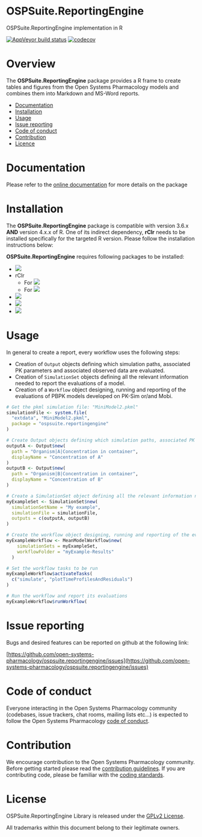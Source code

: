 # OSPSuite.ReportingEngine

OSPSuite.ReportingEngine implementation in R

<!-- badges: start -->

[![AppVeyor build status](https://ci.appveyor.com/api/projects/status/github/Open-Systems-Pharmacology/OSPSuite.ReportingEngine?branch=develop&svg=true)](https://ci.appveyor.com/project/open-systems-pharmacology-ci/OSPSuite-ReportingEngine/branch/develop)
[![codecov](https://codecov.io/gh/Open-Systems-Pharmacology/OSPSuite.ReportingEngine/branch/develop/graph/badge.svg)](https://codecov.io/gh/Open-Systems-Pharmacology/OSPSuite.ReportingEngine)

<!-- badges: end -->

# Overview

The **OSPSuite.ReportingEngine** package provides a R frame to create tables and figures from the Open Systems Pharmacology models and combines them into Markdown and MS-Word reports.

- [Documentation](#documentation)
- [Installation](#installation)
- [Usage](#usage)
- [Issue reporting](#issue-reporting)
- [Code of conduct](#code-of-conduct)
- [Contribution](#contribution)
- [Licence](#licence)

# Documentation

Please refer to the [online documentation](https://www.open-systems-pharmacology.org/OSPSuite.ReportingEngine/index.html) for more details on the package

# Installation

The **OSPSuite.ReportingEngine** package is compatible with version 3.6.x **AND** version 4.x.x of R. One of its indirect dependency, **rClr** needs to be installed specifically for the targeted R version. Please follow the installation instructions below:

**OSPSuite.ReportingEngine** requires following packages to be installed:

- [![](https://img.shields.io/static/v1?label=ospsuite&message=v10.x&color=important)](https://github.com/Open-Systems-Pharmacology/OSPSuite-R/releases)
- rClr
  - For [![](https://img.shields.io/static/v1?&logo=r&label=4.x.x&message=rClr&color=important)](https://github.com/Open-Systems-Pharmacology/rClr/releases/download/v0.9.1/rClr_0.9.1.zip)
  - For [![](https://img.shields.io/static/v1?&logo=r&label=3.6.x&message=rClr&color=important)](https://github.com/Open-Systems-Pharmacology/rClr/releases/download/v0.9.1-R3/rClr_0.9.1.zip)
- [![](https://img.shields.io/static/v1?label=tlf&message=v1.2.x&color=important)](https://github.com/Open-Systems-Pharmacology/TLF-Library/releases)
- [![](https://img.shields.io/static/v1?&logo=r&label=&message=R6&color=informational)](https://github.com/r-lib/R6)
- [![](https://img.shields.io/static/v1?&logo=r&label=&message=ggplot2&color=informational)](https://cran.r-project.org/web/packages/ggplot2)

# Usage

In general to create a report, every workflow uses the following steps:

- Creation of `Output` objects defining which simulation paths, associated PK parameters and associated observed data are evaluated.
- Creation of `SimulationSet` objects defining all the relevant information needed to report the evaluations of a model.
- Creation of a `Workflow` object designing, running and reporting of the evaluations of PBPK models developed on PK-Sim or/and Mobi.

```r
# Get the pkml simulation file: "MiniModel2.pkml"
simulationFile <- system.file(
  "extdata", "MiniModel2.pkml",
  package = "ospsuite.reportingengine"
)

# Create Output objects defining which simulation paths, associated PK parameters and associated observed data are evaluated
outputA <- Output$new(
  path = "Organism|A|Concentration in container",
  displayName = "Concentration of A"
)
outputB <- Output$new(
  path = "Organism|B|Concentration in container",
  displayName = "Concentration of B"
)

# Create a SimulationSet object defining all the relevant information needed to report the evaluations of a model
myExampleSet <- SimulationSet$new(
  simulationSetName = "My example",
  simulationFile = simulationFile,
  outputs = c(outputA, outputB)
)

# Create the workflow object designing, running and reporting of the evaluations of PBPK models developed on PK-Sim or/and Mobi
myExampleWorkflow <- MeanModelWorkflow$new(
    simulationSets = myExampleSet,
    workflowFolder = "myExample-Results"
  )

# Set the workflow tasks to be run
myExampleWorkflow$activateTasks(
  c("simulate", "plotTimeProfilesAndResiduals")
)

# Run the workflow and report its evaluations
myExampleWorkflow$runWorkflow(
```

# Issue reporting

Bugs and desired features can be reported on github at the following link:

[https://github.com/open-systems-pharmacology/ospsuite.reportingengine/issues](https://github.com/open-systems-pharmacology/ospsuite.reportingengine/issues)

# Code of conduct

Everyone interacting in the Open Systems Pharmacology community (codebases, issue trackers, chat rooms, mailing lists etc...) is expected to follow the Open Systems Pharmacology [code of conduct](https://github.com/Open-Systems-Pharmacology/Suite/blob/master/CODE_OF_CONDUCT.md).

# Contribution

We encourage contribution to the Open Systems Pharmacology community. Before getting started please read the [contribution guidelines](https://github.com/Open-Systems-Pharmacology/Suite/blob/master/CONTRIBUTING.md). If you are contributing code, please be familiar with the [coding standards](https://github.com/Open-Systems-Pharmacology/Suite/blob/master/CODING_STANDARDS_R.md).

# License

OSPSuite.ReportingEngine Library is released under the [GPLv2 License](LICENSE).

All trademarks within this document belong to their legitimate owners.
